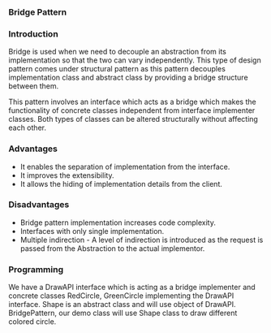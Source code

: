 ### Bridge Pattern

### Introduction

Bridge is used when we need to decouple an abstraction from its implementation so that the two can vary independently. This type of design pattern comes under structural pattern as this pattern decouples implementation class and abstract class by providing a bridge structure between them.

This pattern involves an interface which acts as a bridge which makes the functionality of concrete classes independent from interface implementer classes. Both types of classes can be altered structurally without affecting each other.

### Advantages

- It enables the separation of implementation from the interface.
- It improves the extensibility.
- It allows the hiding of implementation details from the client.

### Disadvantages

- Bridge pattern implementation increases code complexity.
- Interfaces with only single implementation.
- Multiple indirection - A level of indirection is introduced as the request is passed from the Abstraction to the actual implementor.

### Programming

We have a DrawAPI interface which is acting as a bridge implementer and concrete classes RedCircle, GreenCircle implementing the DrawAPI interface. Shape is an abstract class and will use object of DrawAPI. BridgePattern, our demo class will use Shape class to draw different colored circle.  
